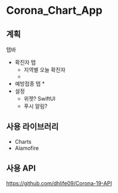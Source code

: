 # Corona_Chart_App





## 계획



탭바

* 확진자 탭
  * 지역별 오늘 확진자
  * 
* 예방접종 탭
  * 
* 설정
  * 위젯? SwiftUI
  * 푸시 알림?



## 사용 라이브러리

* Charts
* Alamofire



## 사용 API

https://github.com/dhlife09/Corona-19-API
